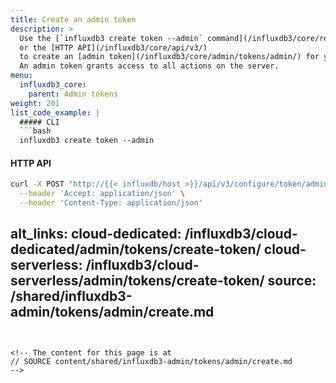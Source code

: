 ```yaml
---
title: Create an admin token
description: >
  Use the [`influxdb3 create token --admin` command](/influxdb3/core/reference/cli/influxdb3/create/token/)
  or the [HTTP API](/influxdb3/core/api/v3/)
  to create an [admin token](/influxdb3/core/admin/tokens/admin/) for your {{< product-name omit="Clustered" >}} instance.
  An admin token grants access to all actions on the server.
menu:
  influxdb3_core:
    parent: Admin tokens
weight: 201
list_code_example: |
  ##### CLI
  ```bash
  influxdb3 create token --admin
  ```
  #### HTTP API
  ```bash
  curl -X POST "http://{{< influxdb/host >}}/api/v3/configure/token/admin" \
    --header 'Accept: application/json' \
    --header 'Content-Type: application/json'
  ```
alt_links:
  cloud-dedicated: /influxdb3/cloud-dedicated/admin/tokens/create-token/
  cloud-serverless: /influxdb3/cloud-serverless/admin/tokens/create-token/
source: /shared/influxdb3-admin/tokens/admin/create.md
---
```


<!-- The content for this page is at
// SOURCE content/shared/influxdb3-admin/tokens/admin/create.md
-->